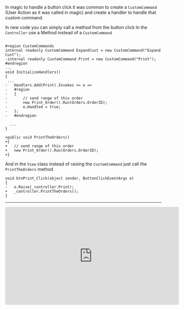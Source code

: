 In magic to handle a button click it was common to create a `CustomCommand` (User Action as it was called in magic)  and create a handler to handle that custom command.

In new code you can simply call a method from the button click
In the `Controller` use a Method instead of a `CustomCommand`
```csdiff

#region CustomCommands
internal readonly CustomCommand ExpandCust = new CustomCommand("Expand Cust");
-internal readonly CustomCommand Print = new CustomCommand("Print");
#endregion
...
void InitializeHandlers()
{
 ...
-   Handlers.Add(Print).Invokes += e => 
-   #region
-   {
-       // send range of this order
-       new Print_Order().Run(Orders.OrderID);
-       e.Handled = true;
-   };
-   #endregion
    
  ...
}

+public void PrintTheOrders()
+{
+   // send range of this order
+   new Print_Order().Run(Orders.OrderID);
+}
```

And in the `View` class instead of raising the `CustomCommand` just call the `PrintTheOrders` method
```csdiff
void btnPrint_Click(object sender, ButtonClickEventArgs e)
{
-   e.Raise(_controller.Print);
+   _controller.PrintTheOrders();
}
```

---
<iframe width="560" height="315" src="https://www.youtube.com/embed/y3Kby6rdK9E" frameborder="0" allowfullscreen></iframe>
